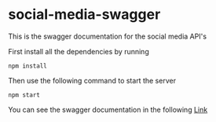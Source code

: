 # social-media-swagger
This is the swagger documentation for the social media API's

First install all the dependencies by running

```
npm install
```
Then use the following command to start the server
```
npm start
```
You can see the swagger documentation in the following [Link](http://localhost:8001/api/v1/swagger)